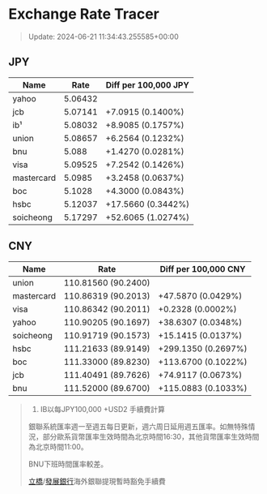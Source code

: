 # Exchange Rate Tracer

> Update: 2024-06-21 11:34:43.255585+00:00

## JPY

| Name       |    Rate | Diff per 100,000 JPY   |
|------------|---------|------------------------|
| yahoo      | 5.06432 |                        |
| jcb        | 5.07141 | +7.0915 (0.1400%)      |
| ib¹        | 5.08032 | +8.9085 (0.1757%)      |
| union      | 5.08657 | +6.2564 (0.1232%)      |
| bnu        | 5.088   | +1.4270 (0.0281%)      |
| visa       | 5.09525 | +7.2542 (0.1426%)      |
| mastercard | 5.0985  | +3.2458 (0.0637%)      |
| boc        | 5.1028  | +4.3000 (0.0843%)      |
| hsbc       | 5.12037 | +17.5660 (0.3442%)     |
| soicheong  | 5.17297 | +52.6065 (1.0274%)     |

## CNY

| Name       | Rate                | Diff per 100,000 CNY   |
|------------|---------------------|------------------------|
| union      | 110.81560	(90.2400) |                        |
| mastercard | 110.86319	(90.2013) | +47.5870 (0.0429%)     |
| visa       | 110.86342	(90.2011) | +0.2328 (0.0002%)      |
| yahoo      | 110.90205	(90.1697) | +38.6307 (0.0348%)     |
| soicheong  | 110.91719	(90.1573) | +15.1415 (0.0137%)     |
| hsbc       | 111.21633	(89.9149) | +299.1350 (0.2697%)    |
| boc        | 111.33000	(89.8230) | +113.6700 (0.1022%)    |
| jcb        | 111.40491	(89.7626) | +74.9117 (0.0673%)     |
| bnu        | 111.52000	(89.6700) | +115.0883 (0.1033%)    |


> 1. IB以每JPY100,000 +USD2 手續費計算
>
> 銀聯系統匯率週一至週五每日更新，週六周日延用週五匯率。如無特殊情況，部分歐系貨幣匯率生效時間為北京時間16:30，其他貨幣匯率生效時間為北京時間11:00。
>
> BNU下班時間匯率較差。
>
> [立橋](https://www.wlbank.com.mo/uploads/ueditor/file/20181211/1544536513900230.pdf)/[發展銀行](https://www.mdb.com.mo/Service_Charges_20230728.pdf)海外銀聯提現暫時豁免手續費

